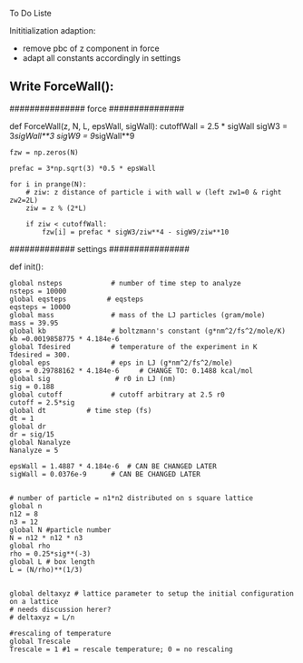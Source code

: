 To Do Liste

Inititialization adaption:
- remove pbc of z component in force
- adapt all constants accordingly in settings


Write ForceWall():
- 





############### force ###############

def ForceWall(z, N, L, epsWall, sigWall):
    cutoffWall = 2.5 * sigWall
    sigW3 = 3*sigWall**3
    sigW9 = 9*sigWall**9

    fzw = np.zeros(N)

    prefac = 3*np.sqrt(3) *0.5 * epsWall

    for i in prange(N):
        # ziw: z distance of particle i with wall w (left zw1=0 & right zw2=2L)
        ziw = z % (2*L)

        if ziw < cutoffWall:
            fzw[i] = prefac * sigW3/ziw**4 - sigW9/ziw**10



############# settings ################

def init():
    
    global nsteps            # number of time step to analyze
    nsteps = 10000
    global eqsteps          # eqsteps
    eqsteps = 10000
    global mass              # mass of the LJ particles (gram/mole)
    mass = 39.95
    global kb                # boltzmann's constant (g*nm^2/fs^2/mole/K) 
    kb =0.0019858775 * 4.184e-6
    global Tdesired          # temperature of the experiment in K
    Tdesired = 300.
    global eps               # eps in LJ (g*nm^2/fs^2/mole)
    eps = 0.29788162 * 4.184e-6     # CHANGE TO: 0.1488 kcal/mol
    global sig                # r0 in LJ (nm)
    sig = 0.188
    global cutoff            # cutoff arbitrary at 2.5 r0
    cutoff = 2.5*sig
    global dt          # time step (fs)
    dt = 1
    global dr 
    dr = sig/15
    global Nanalyze
    Nanalyze = 5

    epsWall = 1.4887 * 4.184e-6  # CAN BE CHANGED LATER
    sigWall = 0.0376e-9      # CAN BE CHANGED LATER

    
    # number of particle = n1*n2 distributed on s square lattice
    global n
    n12 = 8
    n3 = 12
    global N #particle number
    N = n12 * n12 * n3
    global rho
    rho = 0.25*sig**(-3) 
    global L # box length
    L = (N/rho)**(1/3)

    
    global deltaxyz # lattice parameter to setup the initial configuration on a lattice
    # needs discussion herer?
    # deltaxyz = L/n
    
    #rescaling of temperature
    global Trescale
    Trescale = 1 #1 = rescale temperature; 0 = no rescaling
